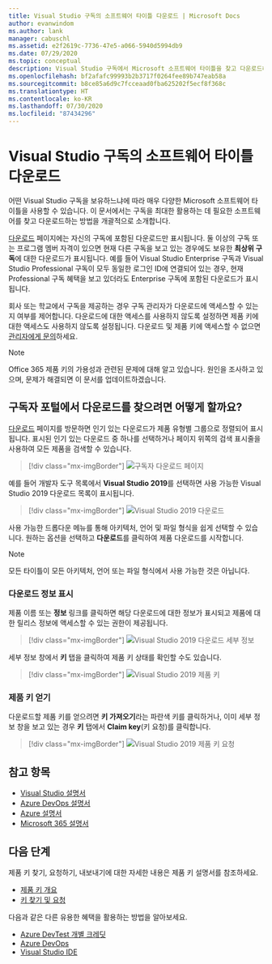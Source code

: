 ```yaml
---
title: Visual Studio 구독의 소프트웨어 타이틀 다운로드 | Microsoft Docs
author: evanwindom
ms.author: lank
manager: cabuschl
ms.assetid: e2f2619c-7736-47e5-a066-5940d5994db9
ms.date: 07/29/2020
ms.topic: conceptual
description: Visual Studio 구독에서 Microsoft 소프트웨어 타이틀을 찾고 다운로드하는 방법을 알아봅니다.
ms.openlocfilehash: bf2afafc99993b2b3717f0264fee89b747eab58a
ms.sourcegitcommit: b8ce85a6d9c7fcceaad0fba625202f5ecf8f368c
ms.translationtype: HT
ms.contentlocale: ko-KR
ms.lasthandoff: 07/30/2020
ms.locfileid: "87434296"
---
```

# <a name="downloading-software-titles-in-visual-studio-subscriptions"></a>Visual Studio 구독의 소프트웨어 타이틀 다운로드
어떤 Visual Studio 구독을 보유하느냐에 따라 매우 다양한 Microsoft 소프트웨어 타이틀을 사용할 수 있습니다.  이 문서에서는 구독을 최대한 활용하는 데 필요한 소프트웨어를 찾고 다운로드하는 방법을 개괄적으로 소개합니다. 

[다운로드](https://my.visualstudio.com/downloads/featured) 페이지에는 자신의 구독에 포함된 다운로드만 표시됩니다.  둘 이상의 구독 또는 프로그램 멤버 자격이 있으면 현재 다른 구독을 보고 있는 경우에도 보유한 **최상위 구독**에 대한 다운로드가 표시됩니다.  예를 들어 Visual Studio Enterprise 구독과 Visual Studio Professional 구독이 모두 동일한 로그인 ID에 연결되어 있는 경우, 현재 Professional 구독 혜택을 보고 있더라도 Enterprise 구독에 포함된 다운로드가 표시됩니다.  

회사 또는 학교에서 구독을 제공하는 경우 구독 관리자가 다운로드에 액세스할 수 있는지 여부를 제어합니다. 다운로드에 대한 액세스를 사용하지 않도록 설정하면 제품 키에 대한 액세스도 사용하지 않도록 설정됩니다. 다운로드 및 제품 키에 액세스할 수 없으면 [관리자에게 문의](contact-my-admin.md)하세요.

> [!NOTE]
> Office 365 제품 키의 가용성과 관련된 문제에 대해 알고 있습니다.  원인을 조사하고 있으며, 문제가 해결되면 이 문서를 업데이트하겠습니다. 

## <a name="how-do-i-find-downloads-in-the-subscriber-portal"></a>구독자 포털에서 다운로드를 찾으려면 어떻게 할까요?
[다운로드](https://my.visualstudio.com/downloads/featured?wt.mc_id=o~msft~docs) 페이지를 방문하면 인기 있는 다운로드가 제품 유형별 그룹으로 정렬되어 표시됩니다.  표시된 인기 있는 다운로드 중 하나를 선택하거나 페이지 위쪽의 검색 표시줄을 사용하여 모든 제품을 검색할 수 있습니다.
> [!div class="mx-imgBorder"]
> ![구독자 다운로드 페이지](_img/subscriber-downloads/subscriber-downloads-resized.png "다운로드 블레이드를 클릭하면 가장 인기 있는 다운로드 항목이 표시됩니다.")

예를 들어 개발자 도구 목록에서 **Visual Studio 2019**를 선택하면 사용 가능한 Visual Studio 2019 다운로드 목록이 표시됩니다.
> [!div class="mx-imgBorder"]
> ![Visual Studio 2019 다운로드](_img/subscriber-downloads/vs2019-product-list.png "제품을 선택하면 사용 가능한 버전 목록이 표시됩니다.")

사용 가능한 드롭다운 메뉴를 통해 아키텍처, 언어 및 파일 형식을 쉽게 선택할 수 있습니다. 원하는 옵션을 선택하고 **다운로드**를 클릭하여 제품 다운로드를 시작합니다.

> [!NOTE]
> 모든 타이틀이 모든 아키텍처, 언어 또는 파일 형식에서 사용 가능한 것은 아닙니다.  

### <a name="displaying-download-details"></a>다운로드 정보 표시
제품 이름 또는 **정보** 링크를 클릭하면 해당 다운로드에 대한 정보가 표시되고 제품에 대한 릴리스 정보에 액세스할 수 있는 권한이 제공됩니다.
> [!div class="mx-imgBorder"]
> ![Visual Studio 2019 다운로드 세부 정보](_img/subscriber-downloads/vs2019-info.png "정보 탭에서 다운로드에 대한 정보를 확인하고 릴리스 정보에 액세스할 수 있습니다.")

세부 정보 창에서 **키** 탭을 클릭하여 제품 키 상태를 확인할 수도 있습니다.
> [!div class="mx-imgBorder"]
> ![Visual Studio 2019 제품 키](_img/subscriber-downloads/vs2019-keys.png "키 탭에서 남은 키 수를 확인하고 사용 가능한 키를 요청할 수 있습니다.")

### <a name="obtaining-product-keys"></a>제품 키 얻기
다운로드할 제품 키를 얻으려면 **키 가져오기**라는 파란색 키를 클릭하거나, 이미 세부 정보 창을 보고 있는 경우 **키** 탭에서 **Claim key**(키 요청)를 클릭합니다.
> [!div class="mx-imgBorder"]
> ![Visual Studio 2019 제품 키 요청](_img/subscriber-downloads/vs2019-claim-keys.png "남은 키를 요청하려면 클레임 키를 클릭하세요.")

## <a name="see-also"></a>참고 항목
- [Visual Studio 설명서](https://docs.microsoft.com/visualstudio/)
- [Azure DevOps 설명서](https://docs.microsoft.com/azure/devops/)
- [Azure 설명서](https://docs.microsoft.com/azure/)
- [Microsoft 365 설명서](https://docs.microsoft.com/microsoft-365/)

## <a name="next-steps"></a>다음 단계
제품 키 찾기, 요청하기, 내보내기에 대한 자세한 내용은 제품 키 설명서를 참조하세요.
- [제품 키 개요](product-keys.md)
- [키 찾기 및 요청](find-keys.md)

다음과 같은 다른 유용한 혜택을 활용하는 방법을 알아보세요.
- [Azure DevTest 개별 크레딧](vs-azure.md)
- [Azure DevOps](vs-azure-devops.md)
- [Visual Studio IDE](vs-ide-benefit.md)
